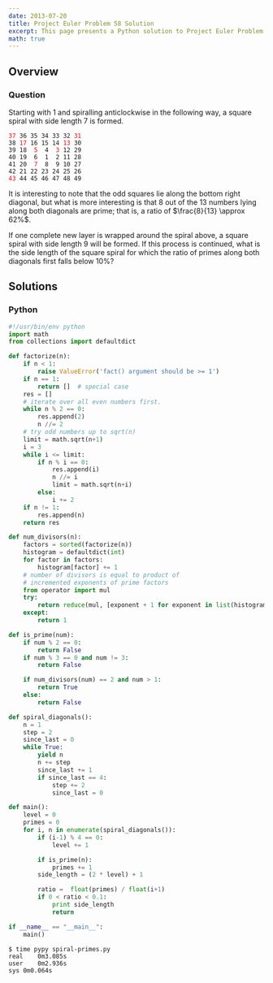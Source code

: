```yaml
---
date: 2013-07-20
title: Project Euler Problem 58 Solution
excerpt: This page presents a Python solution to Project Euler Problem 58.
math: true
---
```



## Overview


### Question

<p>Starting with 1 and spiralling anticlockwise in the following way, a square spiral with side length 7 is formed.</p>

<pre><code><span style="color:#ff0000;">37</span> 36 35 34 33 32 <span style="color:#ff0000;">31</span>
38 <span style="color:#ff0000;">17</span> 16 15 14 <span style="color:#ff0000;">13</span> 30
39 18  <span style="color:#ff0000;">5</span>  4  <span style="color:#ff0000;">3</span> 12 29
40 19  6  1  2 11 28
41 20  <span style="color:#ff0000;">7</span>  8  9 10 27
42 21 22 23 24 25 26
<span style="color:#ff0000;">43</span> 44 45 46 47 48 49
</code></pre>

<p>It is interesting to note that the odd squares lie along the bottom right diagonal, but what is more interesting is that 8 out of the 13 numbers lying along both diagonals are prime; that is, a ratio of $\frac{8}{13} \approx 62%$.</p>

<p>If one complete new layer is wrapped around the spiral above, a square spiral with side length 9 will be formed. If this process is continued, what is the side length of the square spiral for which the ratio of primes along both diagonals first falls below 10%?</p>






## Solutions

### Python

```python
#!/usr/bin/env python
import math
from collections import defaultdict

def factorize(n):
    if n < 1:
        raise ValueError('fact() argument should be >= 1')
    if n == 1:
        return []  # special case
    res = []
    # iterate over all even numbers first.
    while n % 2 == 0:
        res.append(2)
        n //= 2
    # try odd numbers up to sqrt(n)
    limit = math.sqrt(n+1)
    i = 3
    while i <= limit:
        if n % i == 0:
            res.append(i)
            n //= i
            limit = math.sqrt(n+i)
        else:
            i += 2
    if n != 1:
        res.append(n)
    return res

def num_divisors(n):
    factors = sorted(factorize(n))
    histogram = defaultdict(int)
    for factor in factors:
        histogram[factor] += 1
    # number of divisors is equal to product of 
    # incremented exponents of prime factors
    from operator import mul
    try:
        return reduce(mul, [exponent + 1 for exponent in list(histogram.values())])
    except:
        return 1

def is_prime(num):
    if num % 2 == 0:
        return False
    if num % 3 == 0 and num != 3:
        return False

    if num_divisors(num) == 2 and num > 1:
        return True
    else:
        return False

def spiral_diagonals():
    n = 1
    step = 2
    since_last = 0
    while True:
        yield n
        n += step
        since_last += 1
        if since_last == 4:
            step += 2
            since_last = 0

def main():
    level = 0
    primes = 0
    for i, n in enumerate(spiral_diagonals()):
        if (i-1) % 4 == 0:
            level += 1

        if is_prime(n):
            primes += 1
        side_length = (2 * level) + 1

        ratio =  float(primes) / float(i+1)
        if 0 < ratio < 0.1:
            print side_length
            return

if __name__ == "__main__":
    main()
```


```
$ time pypy spiral-primes.py
real	0m3.085s
user	0m2.936s
sys	0m0.064s
```


